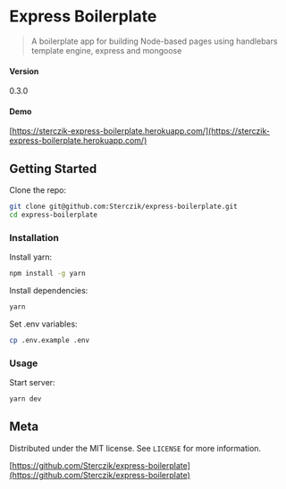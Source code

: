 # Express Boilerplate
> A boilerplate app for building Node-based pages using handlebars template engine, express and mongoose

#### Version
0.3.0

#### Demo
[https://sterczik-express-boilerplate.herokuapp.com/](https://sterczik-express-boilerplate.herokuapp.com/)

## Getting Started

Clone the repo:
```sh
git clone git@github.com:Sterczik/express-boilerplate.git
cd express-boilerplate
```

### Installation

Install yarn:
```sh
npm install -g yarn
```

Install dependencies:
```sh
yarn
```

Set .env variables:
```sh
cp .env.example .env
```

### Usage

Start server:
```sh
yarn dev
```

## Meta

Distributed under the MIT license. See ``LICENSE`` for more information.

[https://github.com/Sterczik/express-boilerplate](https://github.com/Sterczik/express-boilerplate)